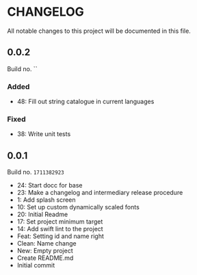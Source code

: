 # CHANGELOG

All notable changes to this project will be documented in this file.

## 0.0.2

Build no. ``

### Added
- 48: Fill out string catalogue in current languages

### Fixed
- 38: Write unit tests

## 0.0.1

Build no. `1711382923`

- 24: Start docc for base
- 23: Make a changelog and intermediary release procedure
- 1: Add splash screen
- 10: Set up custom dynamically scaled fonts
- 20: Initial Readme
- 17: Set project minimum target
- 14: Add swift lint to the project
- Feat: Setting id and name right
- Clean: Name change
- New: Empty project
- Create README.md
- Initial commit
